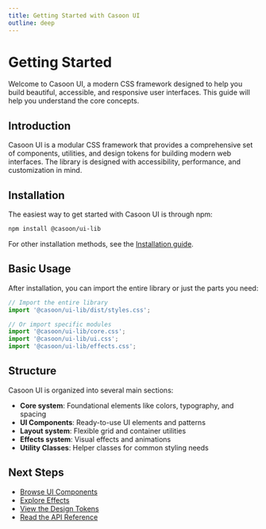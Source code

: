```yaml
---
title: Getting Started with Casoon UI
outline: deep
---
```


# Getting Started

Welcome to Casoon UI, a modern CSS framework designed to help you build beautiful, accessible, and responsive user interfaces. This guide will help you understand the core concepts.

## Introduction

Casoon UI is a modular CSS framework that provides a comprehensive set of components, utilities, and design tokens for building modern web interfaces. The library is designed with accessibility, performance, and customization in mind.

## Installation

The easiest way to get started with Casoon UI is through npm:

```bash
npm install @casoon/ui-lib
```

For other installation methods, see the [Installation guide](./installation).

## Basic Usage

After installation, you can import the entire library or just the parts you need:

```js
// Import the entire library
import '@casoon/ui-lib/dist/styles.css';

// Or import specific modules
import '@casoon/ui-lib/core.css';
import '@casoon/ui-lib/ui.css';
import '@casoon/ui-lib/effects.css';
```

## Structure

Casoon UI is organized into several main sections:

- **Core system**: Foundational elements like colors, typography, and spacing
- **UI Components**: Ready-to-use UI elements and patterns
- **Layout system**: Flexible grid and container utilities
- **Effects system**: Visual effects and animations
- **Utility Classes**: Helper classes for common styling needs

## Next Steps

- [Browse UI Components](/ui/)
- [Explore Effects](/effects/)
- [View the Design Tokens](/tokens/)
- [Read the API Reference](/api/)
